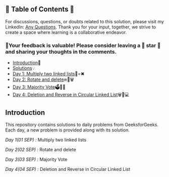 ## 📜 Table of Contents 📜

For discussions, questions, or doubts related to this solution, please visit my LinkedIn: [Any Questions](https://www.linkedin.com/in/het-patel-8b110525a/). Thank you for your input, together, we strive to create a space where learning is a collaborative endeavor.

### 🔮Your feedback is valuable! Please consider leaving a 🌟 star 🌟 and sharing your thoughts in the comments.

- [Introduction](https://github.com/Hunterdii/GeeksforGeeks-POTD/blob/main/README.md)📝
- [Solutions](https://github.com/Hunterdii/GeeksforGeeks-POTD/tree/main/September%202024%20GFG%20SOLUTION)💡
- [Day 1: Multiply two linked lists](https://github.com/Hunterdii/GeeksforGeeks-POTD/blob/main/October%202024%20GFG%20SOLUTION/01(Oct)%20Multiply%20two%20linked%20lists.md)🔗=✖
- [Day 2: Rotate and delete](https://github.com/Hunterdii/GeeksforGeeks-POTD/blob/main/October%202024%20GFG%20SOLUTION/02(Oct)%20Rotate%20and%20delete.md)🔚🎯🗑️
- [Day 3: Majority Vote](https://github.com/Hunterdii/GeeksforGeeks-POTD/blob/main/October%202024%20GFG%20SOLUTION/03(Sep)%20Majority%20Vote.md)🗳️🔢✅
- [Day 4: Deletion and Reverse in Circular Linked List](https://github.com/Hunterdii/GeeksforGeeks-POTD/blob/main/October%202024%20GFG%20SOLUTION/04(Sep)%20Deletion%20and%20Reverse%20in%20Circular%20Linked%20List.md)🗑️🔗💻

## Introduction

This repository contains solutions to daily problems from GeeksforGeeks. Each day, a new problem is provided along with its solution.

*Day 1(01 SEP) :* Multiply two linked lists

*Day 2(02 SEP) :* Rotate and delete

*Day 3(03 SEP) :* Majority Vote

*Day 4(04 SEP) :* Deletion and Reverse in Circular Linked List
